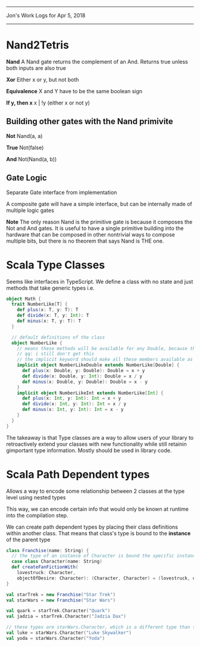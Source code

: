 *****************************************************************

Jon's Work Logs for Apr 5, 2018

*****************************************************************

# Nand2Tetris

**Nand** A Nand gate returns the complement of an And. Returns true unless both inputs are also true

**Xor** Either x or y, but not both

**Equivalence** X and Y have to be the same boolean sign

**If y, then x** x | !y (either x or not y)

## Building other gates with the Nand primivite

**Not** Nand(a, a)

**True** Not(false)

**And** Not(Nand(a, b))

## Gate Logic

Separate Gate interface from implementation

A composite gate will have a simple interface, but can be internally made of multiple logic gates

**Note** The only reason Nand is the primitive gate is because it composes the Not and And gates.  It is useful to have a single
primitive building into the hardware that can be composed in other nontrivial ways to compose multiple bits, but there is no theorem that says Nand is THE one.

# Scala Type Classes

Seems like interfaces in TypeScript.  We define a class with no state and just methods that take generic types
i.e.
```scala
object Math {
  trait NumberLike[T] {
    def plus(x: T, y: T): T
    def divide(x: T, y: Int): T
    def minus(x: T, y: T): T
  }

  // default definitions of the class
  object NumberLike {
    // means these methods will be available for any Double, because the classes will automatically be converted??
    // qq: i still don't get this
    // the implicit keyword should make all these members available as long as in scope??
    implicit object NumberLikeDouble extends NumberLike[Double] {
      def plus(x: Double, y: Double): Double = x + y
      def divide(x: Double, y: Int): Double = x / y
      def minus(x: Double, y: Double): Double = x - y
    }
    implicit object NumberLikeInt extends NumberLike[Int] {
      def plus(x: Int, y: Int): Int = x + y
      def divide(x: Int, y: Int): Int = x / y
      def minus(x: Int, y: Int): Int = x - y
    }
  }
}
```

The takeaway is that Type classes are a way to allow users of your library to retroactively extend your classes with new functionality while still retainin gimportant type information.  Mostly should be used in library code.

# Scala Path Dependent types

Allows a way to encode some relationship between 2 classes at the type level using nested types

This way, we can encode certain info that would only be known at runtime into the compilation step.

We can create path dependent types by placing their class definitions within another class.  That means that class's type is bound to the **instance** of the parent type

```scala
class Franchise(name: String) {
  // the type of an instance of Character is bound the specific instance of Franchise that it's constructed with
  case class Character(name: String)
  def createFanFictionWith(
    lovestruck: Character,
    objectOfDesire: Character): (Character, Character) = (lovestruck, objectOfDesire)
}

val starTrek = new Franchise("Star Trek")
val starWars = new Franchise("Star Wars")

val quark = starTrek.Character("Quark")
val jadzia = starTrek.Character("Jadzia Dax")

// these types are starWars.Character, which is a different type than the starTrek characters above
val luke = starWars.Character("Luke Skywalker")
val yoda = starWars.Character("Yoda")
```